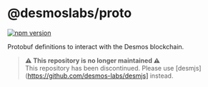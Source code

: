 # @desmoslabs/proto

[![npm version](https://img.shields.io/npm/v/@desmoslabs/proto.svg)](https://www.npmjs.com/package/@desmoslabs/proto)  

Protobuf definitions to interact with the Desmos blockchain.

> **⚠️ This repository is no longer maintained ⚠️**   
> This repository has been discontinued. Please use [desmjs](https://github.com/desmos-labs/desmjs] instead.
